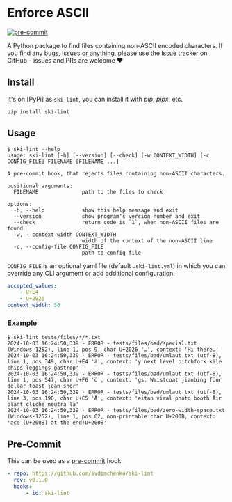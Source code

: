 # Enforce ASCII

<!-- markdownlint-disable MD013 -->

[![pre-commit](https://img.shields.io/badge/pre--commit-enabled-brightgreen?logo=pre-commit&logoColor=white)](https://github.com/pre-commit/pre-commit)

<!-- markdownlint-restore -->

A Python package to find files containing non-ASCII encoded characters.
If you find any bugs, issues or anything, please use the [issue tracker](https://github.com/svdimchenko/ski-lint/issues)
on GitHub - issues and PRs are welcome ❤️

## Install

It's on [PyPi] as `ski-lint`, you can install it with _pip_, _pipx_, etc.

```shell
pip install ski-lint
```

## Usage

```shell
$ ski-lint --help
usage: ski-lint [-h] [--version] [--check] [-w CONTEXT_WIDTH] [-c CONFIG_FILE] FILENAME [FILENAME ...]

A pre-commit hook, that rejects files containing non-ASCII characters.

positional arguments:
  FILENAME              path to the files to check

options:
  -h, --help            show this help message and exit
  --version             show program's version number and exit
  --check               return code is `1`, when non-ASCII files are found
  -w, --context-width CONTEXT_WIDTH
                        width of the context of the non-ASCII line
  -c, --config-file CONFIG_FILE
                        path to config file
```

`CONFIG_FILE` is an optional yaml file (default `.ski-lint.yml`) in which you can override any CLI argument or add
additional configuration:

```yml
accepted_values:
    - U+E4
    - U+2026
context_width: 50
```

### Example

```shell
$ ski-lint tests/files/*/*.txt
2024-10-03 16:24:50,339 - ERROR - tests/files/bad/special.txt (Windows-1252), line 1, pos 9, char U+2026 '…', context: 'Hi there…'
2024-10-03 16:24:50,339 - ERROR - tests/files/bad/umlaut.txt (utf-8), line 1, pos 349, char U+E4 'ä', context: 'y next level pitchfork käle chips leggings gastrop'
2024-10-03 16:24:50,339 - ERROR - tests/files/bad/umlaut.txt (utf-8), line 1, pos 547, char U+F6 'ö', context: 'gs. Waistcoat jianbing föur dollar toast jean shor'
2024-10-03 16:24:50,339 - ERROR - tests/files/bad/umlaut.txt (utf-8), line 3, pos 190, char U+C5 'Å', context: 'eitan viral photo booth Åir plant cliche neutra la'
2024-10-03 16:24:50,339 - ERROR - tests/files/bad/zero-width-space.txt (Windows-1252), line 1, pos 62, non-printable char U+200B, context: 'ace (U+200B) at the end!U+200B'
```

## Pre-Commit

This can be used as a [pre-commit](https://pre-commit.com/) hook:

```yaml
- repo: https://github.com/svdimchenko/ski-lint
  rev: v0.1.0
  hooks:
      - id: ski-lint
```
